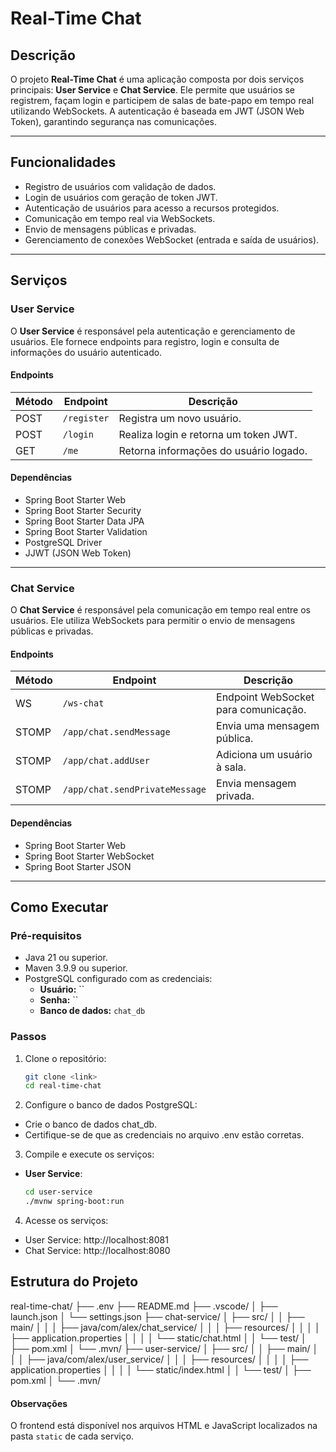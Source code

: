 # Real-Time Chat

## Descrição
O projeto **Real-Time Chat** é uma aplicação composta por dois serviços principais: **User Service** e **Chat Service**. Ele permite que usuários se registrem, façam login e participem de salas de bate-papo em tempo real utilizando WebSockets. A autenticação é baseada em JWT (JSON Web Token), garantindo segurança nas comunicações.

---

## Funcionalidades
- Registro de usuários com validação de dados.
- Login de usuários com geração de token JWT.
- Autenticação de usuários para acesso a recursos protegidos.
- Comunicação em tempo real via WebSockets.
- Envio de mensagens públicas e privadas.
- Gerenciamento de conexões WebSocket (entrada e saída de usuários).

---

## Serviços

### User Service
O **User Service** é responsável pela autenticação e gerenciamento de usuários. Ele fornece endpoints para registro, login e consulta de informações do usuário autenticado.

#### Endpoints
| Método | Endpoint       | Descrição                              |
|--------|----------------|----------------------------------------|
| POST   | `/register`    | Registra um novo usuário.              |
| POST   | `/login`       | Realiza login e retorna um token JWT.  |
| GET    | `/me`          | Retorna informações do usuário logado. |

#### Dependências
- Spring Boot Starter Web
- Spring Boot Starter Security
- Spring Boot Starter Data JPA
- Spring Boot Starter Validation
- PostgreSQL Driver
- JJWT (JSON Web Token)

---

### Chat Service
O **Chat Service** é responsável pela comunicação em tempo real entre os usuários. Ele utiliza WebSockets para permitir o envio de mensagens públicas e privadas.

#### Endpoints
| Método | Endpoint       | Descrição                              |
|--------|----------------|----------------------------------------|
| WS     | `/ws-chat`     | Endpoint WebSocket para comunicação.   |
| STOMP  | `/app/chat.sendMessage` | Envia uma mensagem pública.   |
| STOMP  | `/app/chat.addUser`     | Adiciona um usuário à sala.    |
| STOMP  | `/app/chat.sendPrivateMessage` | Envia mensagem privada.|

#### Dependências
- Spring Boot Starter Web
- Spring Boot Starter WebSocket
- Spring Boot Starter JSON

---

## Como Executar

### Pré-requisitos
- Java 21 ou superior.
- Maven 3.9.9 ou superior.
- PostgreSQL configurado com as credenciais:
  - **Usuário:** ``
  - **Senha:** ``
  - **Banco de dados:** `chat_db`

### Passos
1. Clone o repositório:
   ```bash
   git clone <link>
   cd real-time-chat
2. Configure o banco de dados PostgreSQL:
- Crie o banco de dados chat_db.
- Certifique-se de que as credenciais no arquivo .env estão corretas.
3. Compile e execute os serviços:
- **User Service**:
   ```bash
   cd user-service
   ./mvnw spring-boot:run
4. Acesse os serviços:
- User Service: http://localhost:8081
- Chat Service: http://localhost:8080

## Estrutura do Projeto
real-time-chat/
├── .env
├── README.md
├── .vscode/
│   ├── launch.json
│   └── settings.json
├── chat-service/
│   ├── src/
│   │   ├── main/
│   │   │   ├── java/com/alex/chat_service/
│   │   │   ├── resources/
│   │   │   │   ├── application.properties
│   │   │   │   └── static/chat.html
│   │   └── test/
│   ├── pom.xml
│   └── .mvn/
├── user-service/
│   ├── src/
│   │   ├── main/
│   │   │   ├── java/com/alex/user_service/
│   │   │   ├── resources/
│   │   │   │   ├── application.properties
│   │   │   │   └── static/index.html
│   │   └── test/
│   ├── pom.xml
│   └── .mvn/

#### Observações
O frontend está disponível nos arquivos HTML e JavaScript localizados na pasta `static` de cada serviço.